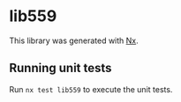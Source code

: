 # lib559

This library was generated with [Nx](https://nx.dev).

## Running unit tests

Run `nx test lib559` to execute the unit tests.
